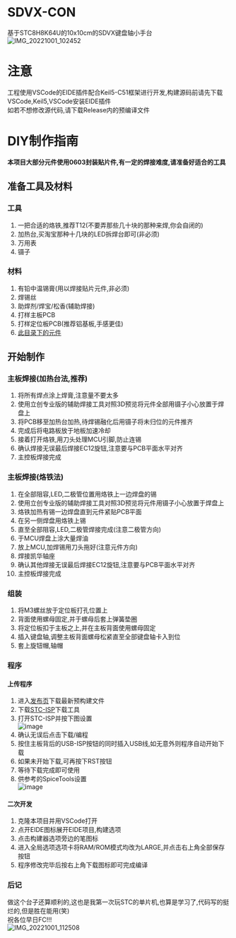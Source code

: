 # SDVX-CON
基于STC8H8K64U的10x10cm的SDVX键盘轴小手台  
![IMG_20221001_102452](https://user-images.githubusercontent.com/48589001/193379467-3a487edd-58fa-40b7-89d7-be1da38c1c4e.jpg)

# 注意  
工程使用VSCode的EIDE插件配合Keil5-C51框架进行开发,构建源码前请先下载VSCode,Keil5,VSCode安装EIDE插件  
如若不想修改源代码,请下载Release内的预编译文件  

# DIY制作指南  
**本项目大部分元件使用0603封装贴片件,有一定的焊接难度,请准备好适合的工具**  

## 准备工具及材料  
### 工具  
1. 一把合适的烙铁,推荐T12(不要弄那些几十块的那种来焊,你会自闭的)  
2. 加热台,买淘宝那种十几块的LED拆焊台即可(非必须)  
3. 万用表
4. 镊子

### 材料  
1. 有铅中温锡膏(用以焊接贴片元件,非必须)
2. 焊锡丝
3. 助焊剂/焊宝/松香(辅助焊接)
4. 打样主板PCB
5. 打样定位板PCB(推荐铝基板,手感更佳)
6. [此目录下的元件](https://github.com/fangxx3863/SDVX-CON/tree/main/extra)

## 开始制作  
### 主板焊接(加热台法,推荐)  
1. 将所有焊点涂上焊膏,注意量不要太多  
2. 使用立创专业版的辅助焊接工具对照3D预览将元件全部用镊子小心放置于焊盘上  
3. 将PCB移至加热台加热,待焊锡融化后用镊子将未归位的元件推齐  
4. 完成后将电路板放于地板加速冷却  
5. 接着打开烙铁,用刀头处理MCU引脚,防止连锡  
6. 确认焊接无误最后焊接EC12旋钮,注意要与PCB平面水平对齐  
7. 主控板焊接完成  

### 主板焊接(烙铁法)  
1. 在全部阻容,LED,二极管位置用烙铁上一边焊盘的锡
2. 使用立创专业版的辅助焊接工具对照3D预览将元件用镊子小心放置于焊盘上  
3. 烙铁加热有锡一边焊盘直到元件紧贴PCB平面  
4. 在另一侧焊盘用烙铁上锡  
5. 直至全部阻容,LED,二极管焊接完成(注意二极管方向)  
6. 于MCU焊盘上涂大量焊油  
7. 放上MCU,加焊锡用刀头拖好(注意元件方向)  
8. 焊接凯华轴座  
6. 确认其他焊接无误最后焊接EC12旋钮,注意要与PCB平面水平对齐  
7. 主控板焊接完成  

### 组装  
1. 将M3螺丝放于定位板打孔位置上  
2. 背面使用螺母固定,并于螺母后套上弹簧垫圈  
3. 将定位板扣于主板之上,并在主板背面使用螺母固定  
4. 插入键盘轴,调整主板背面螺母松紧直至全部键盘轴卡入到位  
5. 套上旋钮帽,轴帽

### 程序  
#### 上传程序  
1. 进入[发布页](https://github.com/fangxx3863/SDVX-CON/releases)下载最新预构建文件  
2. 下载[STC-ISP](https://github.com/fangxx3863/SDVX-CON/blob/main/extra/stc-isp-v6.90K.exe)下载工具  
3. 打开STC-ISP并按下图设置  
![image](https://user-images.githubusercontent.com/48589001/193384423-4ca1d5cc-f8cb-44fd-bea5-ec1373162a4b.png)    
4. 确认无误后点击下载/编程  
5. 按住主板背后的USB-ISP按钮的同时插入USB线,如无意外则程序自动开始下载  
6. 如果未开始下载,可再按下RST按钮  
7. 等待下载完成即可使用  
8. 供参考的SpiceTools设置  
![image](https://user-images.githubusercontent.com/48589001/193384475-bb26df7b-a642-47b9-b3cb-4981e00f28cf.png)  

#### 二次开发  
1. 克隆本项目并用VSCode打开  
2. 点开EIDE图标展开EIDE项目,构建选项  
3. 点击构建器选项旁边的笔图标  
4. 进入全局选项选项卡将RAM/ROM模式均改为LARGE,并点击右上角全部保存按钮  
5. 程序修改完毕后按右上角下载图标即可完成编译  

### 后记  
做这个台子还算顺利的,这也是我第一次玩STC的单片机,也算是学习了,代码写的挺烂的,但是胜在能用(笑)  
祝各位早日FC!!!  
![IMG_20221001_112508](https://user-images.githubusercontent.com/48589001/193385536-600fe88c-e444-4633-a4fb-842337760356.jpg)
